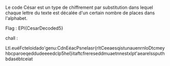 Le code César est un type de chiffrement par substitution dans lequel chaque lettre du texte est décalée d'un certain nombre de places dans l'alphabet.

Flag : EPI{CesarDecoded5}

chall :

Ltl.euéFcteloidado'genu:CdnEéacPsneIasr{rltCeeaesqistunauenrnloDtcmeyhbcparoeqeddudeeeedclp5hel}itaftcfrereseddmuaetnnestxlpt'aearelssputhbdasébtceiat